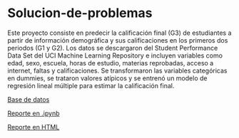 # Solucion-de-problemas

Este proyecto consiste en predecir la calificación final (G3) de estudiantes a partir de información demográfica y sus calificaciones en los primeros dos periodos (G1 y G2). Los datos se descargaron del Student Performance Data Set del UCI Machine Learning Repository e incluyen variables como edad, sexo, escuela, horas de estudio, materias reprobadas, acceso a internet, faltas y calificaciones. Se transformaron las variables categóricas en dummies, se trataron valores atípicos y se entrenó un modelo de regresión lineal múltiple para estimar la calificación final.

[Base de datos](https://github.com/NelsonAbad/Solucion-de-problemas/blob/8f0bcef093e52b520b5013985ac5e6530ebfc7d0/A1.5%20Calificaciones.csv)

[Reporte en .ipynb](https://github.com/NelsonAbad/Solucion-de-problemas/blob/8f0bcef093e52b520b5013985ac5e6530ebfc7d0/A1.5%20Solucion%20de%20problemas.ipynb)

[Reporte en HTML](A1.5%20Solucion%20de%20problemas.html)

